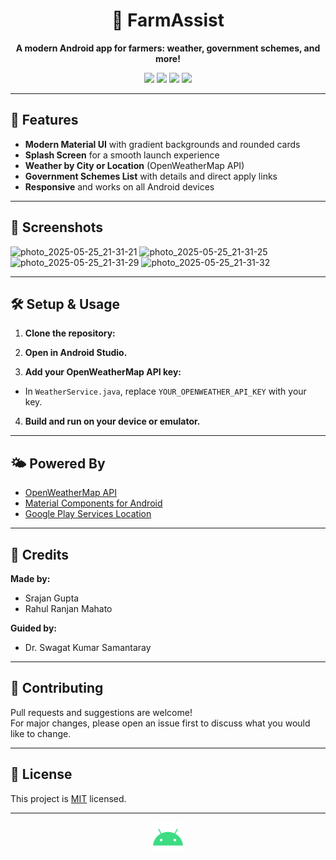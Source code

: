 

<h1 align="center">🌱 FarmAssist</h1>

<p align="center">
  <b>A modern Android app for farmers: weather, government schemes, and more!</b>
</p>

<p align="center">
  <img src="https://img.shields.io/badge/platform-Android-green?logo=android">
  <img src="https://img.shields.io/badge/built%20with-Java-blue">
  <img src="https://img.shields.io/badge/Material%20Design-UI-yellow">
  <img src="https://img.shields.io/github/license/github/choosealicense.com">
</p>

---

## 🚀 Features

- **Modern Material UI** with gradient backgrounds and rounded cards
- **Splash Screen** for a smooth launch experience
- **Weather by City or Location** (OpenWeatherMap API)
- **Government Schemes List** with details and direct apply links
- **Responsive** and works on all Android devices

---

## 📱 Screenshots

<p align="center">
  
![photo_2025-05-25_21-31-21](https://github.com/user-attachments/assets/865f6be5-ccc7-42cc-9d18-1672277268f6)
![photo_2025-05-25_21-31-25](https://github.com/user-attachments/assets/bb17a8c5-14bf-435a-976f-a700b9d48a26)
![photo_2025-05-25_21-31-29](https://github.com/user-attachments/assets/2616508f-42f8-4345-8d26-cadedb68ca24)
![photo_2025-05-25_21-31-32](https://github.com/user-attachments/assets/64f2f507-349b-4a82-bc8c-49bb451485a1)

</p>

---

## 🛠️ Setup & Usage

1. **Clone the repository:**

2. **Open in Android Studio.**

3. **Add your OpenWeatherMap API key:**
- In `WeatherService.java`, replace `YOUR_OPENWEATHER_API_KEY` with your key.

4. **Build and run on your device or emulator.**

---

## 🌤️ Powered By

- [OpenWeatherMap API](https://openweathermap.org/api)
- [Material Components for Android](https://material.io/develop/android)
- [Google Play Services Location](https://developers.google.com/android/guides/setup)

---

## 🙌 Credits

**Made by:**
- Srajan Gupta
- Rahul Ranjan Mahato

**Guided by:**
- Dr. Swagat Kumar Samantaray

---

## 🤝 Contributing

Pull requests and suggestions are welcome!  
For major changes, please open an issue first to discuss what you would like to change.

---

## 📄 License

This project is [MIT](LICENSE) licensed.

---

<p align="center">
<img src="https://raw.githubusercontent.com/github/explore/main/topics/android/android.png" width="48" alt="Android Logo">
</p>
